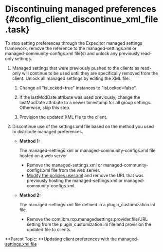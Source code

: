 # Discontinuing managed preferences {#config_client_discontinue_xml_file .task}

To stop setting preferences through the Expeditor managed settings framework, remove the reference to the managed-settings.xml or managed-community-configs.xml file\(s\) and unlock any previously read-only settings.

1.  Managed settings that were previously pushed to the clients as read-only will continue to be used until they are specifically removed from the client. Unlock all managed settings by editing the XML file:

    1.  Change all "isLocked=true" instances to "isLocked=false".

    2.  If the lastModDate atribute was used previously, change the lastModDate attribute to a newer timestamp for all group settings. Otherwise, skip this step.

    3.  Provision the updated XML file to the client.

2.  Discontinue use of the settings.xml file based on the method you used to distribute managed preferences.

    -   **Method 1:**

        The managed-settings.xml or managed-community-configs.xml file hosted on a web server

        -   Remove the managed-settings.xml or managed-community-configs.xml file from the web server.
        -   [Modify the policies.user.xml](update_client_policy.md) and remove the URL that was previously hosting the managed-settings.xml or managed-community-configs.xml.
    -   **Method 2:**

        The managed-settings.xml file defined in a plugin\_customization.ini file.

        -   Remove the com.ibm.rcp.managedsettings.provider.file/URL setting from the plugin\_customization.ini file and provision the updated file to clients.

**Parent Topic:  **[Updating client preferences with the managed-settings.xml file](config_client_xml_location.md)

